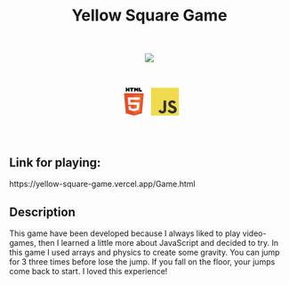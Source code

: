 <h1 align="center">Yellow Square Game</h1>

<h1 align="center"><img src="https://imgur.com/QBoXdku.png" align="center"><h1>

<h1 align="center">
  <img width="50" display="block" src="https://raw.githubusercontent.com/github/explore/80688e429a7d4ef2fca1e82350fe8e3517d3494d/topics/html/html.png" alt="HTML">
  <img width="50" display="block" src="https://raw.githubusercontent.com/github/explore/80688e429a7d4ef2fca1e82350fe8e3517d3494d/topics/javascript/javascript.png" alt="JS">
</h1>
<br>

<h2>Link for playing:</h2>
<p>https://yellow-square-game.vercel.app/Game.html</p>

<h2>Description</h2>
<p>This game have been developed because I always liked to play video-games, then I learned a little more about JavaScript and decided to try. In this game I used arrays and physics to create some gravity. You can jump for 3 three times before lose the jump. If you fall on the floor, your jumps come back to start. I loved this experience!</p>
<br>



